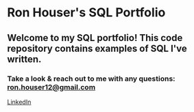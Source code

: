 # Ron Houser's SQL Portfolio

## Welcome to my SQL portfolio! This code repository contains examples of SQL I've written.

### Take a look & reach out to me with any questions: ron.houser12@gmail.com

[LinkedIn](https://www.linkedin.com/in/ron-houser-429052203/)
